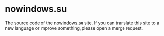 # nowindows.su
The source code of the [nowindows.su](https://nowindows.su) site. If you can translate this site to a new language or improve something, please open a merge request.